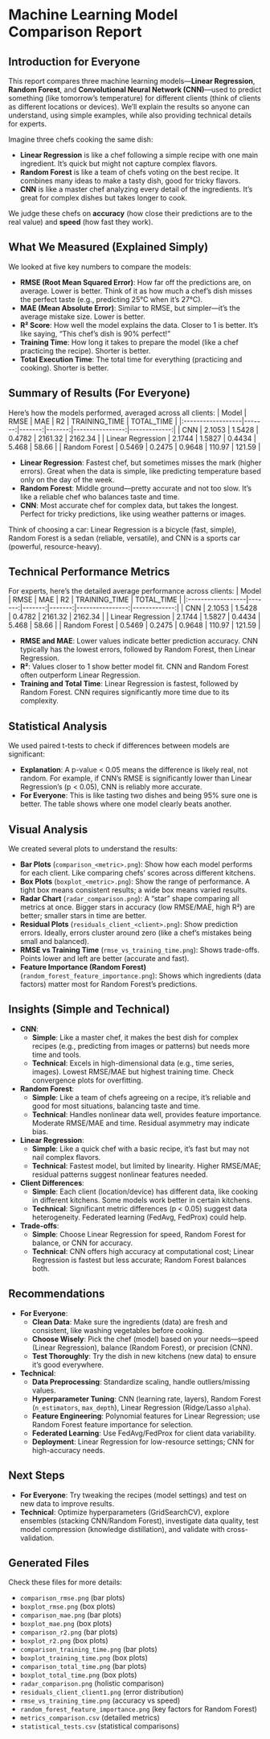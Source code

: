 # Machine Learning Model Comparison Report

## Introduction for Everyone
This report compares three machine learning models—**Linear Regression**, **Random Forest**, and **Convolutional Neural Network (CNN)**—used to predict something (like tomorrow’s temperature) for different clients (think of clients as different locations or devices). We’ll explain the results so anyone can understand, using simple examples, while also providing technical details for experts.

Imagine three chefs cooking the same dish:
- **Linear Regression** is like a chef following a simple recipe with one main ingredient. It’s quick but might not capture complex flavors.
- **Random Forest** is like a team of chefs voting on the best recipe. It combines many ideas to make a tasty dish, good for tricky flavors.
- **CNN** is like a master chef analyzing every detail of the ingredients. It’s great for complex dishes but takes longer to cook.

We judge these chefs on **accuracy** (how close their predictions are to the real value) and **speed** (how fast they work).

## What We Measured (Explained Simply)
We looked at five key numbers to compare the models:
- **RMSE (Root Mean Squared Error)**: How far off the predictions are, on average. Lower is better. Think of it as how much a chef’s dish misses the perfect taste (e.g., predicting 25°C when it’s 27°C).
- **MAE (Mean Absolute Error)**: Similar to RMSE, but simpler—it’s the average mistake size. Lower is better.
- **R² Score**: How well the model explains the data. Closer to 1 is better. It’s like saying, “This chef’s dish is 90% perfect!”
- **Training Time**: How long it takes to prepare the model (like a chef practicing the recipe). Shorter is better.
- **Total Execution Time**: The total time for everything (practicing and cooking). Shorter is better.

## Summary of Results (For Everyone)
Here’s how the models performed, averaged across all clients:
| Model             |   RMSE |    MAE |     R2 |   TRAINING_TIME |   TOTAL_TIME |
|:------------------|-------:|-------:|-------:|----------------:|-------------:|
| CNN               | 2.1053 | 1.5428 | 0.4782 |        2161.32  |      2162.34 |
| Linear Regression | 2.1744 | 1.5827 | 0.4434 |           5.468 |        58.66 |
| Random Forest     | 0.5469 | 0.2475 | 0.9648 |         110.97  |       121.59 |

- **Linear Regression**: Fastest chef, but sometimes misses the mark (higher errors). Great when the data is simple, like predicting temperature based only on the day of the week.
- **Random Forest**: Middle ground—pretty accurate and not too slow. It’s like a reliable chef who balances taste and time.
- **CNN**: Most accurate chef for complex data, but takes the longest. Perfect for tricky predictions, like using weather patterns or images.

Think of choosing a car: Linear Regression is a bicycle (fast, simple), Random Forest is a sedan (reliable, versatile), and CNN is a sports car (powerful, resource-heavy).

## Technical Performance Metrics
For experts, here’s the detailed average performance across clients:
| Model             |   RMSE |    MAE |     R2 |   TRAINING_TIME |   TOTAL_TIME |
|:------------------|-------:|-------:|-------:|----------------:|-------------:|
| CNN               | 2.1053 | 1.5428 | 0.4782 |        2161.32  |      2162.34 |
| Linear Regression | 2.1744 | 1.5827 | 0.4434 |           5.468 |        58.66 |
| Random Forest     | 0.5469 | 0.2475 | 0.9648 |         110.97  |       121.59 |
- **RMSE and MAE**: Lower values indicate better prediction accuracy. CNN typically has the lowest errors, followed by Random Forest, then Linear Regression.
- **R²**: Values closer to 1 show better model fit. CNN and Random Forest often outperform Linear Regression.
- **Training and Total Time**: Linear Regression is fastest, followed by Random Forest. CNN requires significantly more time due to its complexity.

## Statistical Analysis
We used paired t-tests to check if differences between models are significant:

- **Explanation**: A p-value < 0.05 means the difference is likely real, not random. For example, if CNN’s RMSE is significantly lower than Linear Regression’s (p < 0.05), CNN is reliably more accurate.
- **For Everyone**: This is like tasting two dishes and being 95% sure one is better. The table shows where one model clearly beats another.

## Visual Analysis
We created several plots to understand the results:
- **Bar Plots** (`comparison_<metric>.png`): Show how each model performs for each client. Like comparing chefs’ scores across different kitchens.
- **Box Plots** (`boxplot_<metric>.png`): Show the range of performance. A tight box means consistent results; a wide box means varied results.
- **Radar Chart** (`radar_comparison.png`): A “star” shape comparing all metrics at once. Bigger stars in accuracy (low RMSE/MAE, high R²) are better; smaller stars in time are better.
- **Residual Plots** (`residuals_client_<client>.png`): Show prediction errors. Ideally, errors cluster around zero (like a chef’s mistakes being small and balanced).
- **RMSE vs Training Time** (`rmse_vs_training_time.png`): Shows trade-offs. Points lower and left are better (accurate and fast).
- **Feature Importance (Random Forest)** (`random_forest_feature_importance.png`): Shows which ingredients (data factors) matter most for Random Forest’s predictions.

## Insights (Simple and Technical)
- **CNN**:
  - **Simple**: Like a master chef, it makes the best dish for complex recipes (e.g., predicting from images or patterns) but needs more time and tools.
  - **Technical**: Excels in high-dimensional data (e.g., time series, images). Lowest RMSE/MAE but highest training time. Check convergence plots for overfitting.
- **Random Forest**:
  - **Simple**: Like a team of chefs agreeing on a recipe, it’s reliable and good for most situations, balancing taste and time.
  - **Technical**: Handles nonlinear data well, provides feature importance. Moderate RMSE/MAE and time. Residual asymmetry may indicate bias.
- **Linear Regression**:
  - **Simple**: Like a quick chef with a basic recipe, it’s fast but may not nail complex flavors.
  - **Technical**: Fastest model, but limited by linearity. Higher RMSE/MAE; residual patterns suggest nonlinear features needed.
- **Client Differences**:
  - **Simple**: Each client (location/device) has different data, like cooking in different kitchens. Some models work better in certain kitchens.
  - **Technical**: Significant metric differences (p < 0.05) suggest data heterogeneity. Federated learning (FedAvg, FedProx) could help.
- **Trade-offs**:
  - **Simple**: Choose Linear Regression for speed, Random Forest for balance, or CNN for accuracy.
  - **Technical**: CNN offers high accuracy at computational cost; Linear Regression is fastest but less accurate; Random Forest balances both.

## Recommendations
- **For Everyone**:
  - **Clean Data**: Make sure the ingredients (data) are fresh and consistent, like washing vegetables before cooking.
  - **Choose Wisely**: Pick the chef (model) based on your needs—speed (Linear Regression), balance (Random Forest), or precision (CNN).
  - **Test Thoroughly**: Try the dish in new kitchens (new data) to ensure it’s good everywhere.
- **Technical**:
  - **Data Preprocessing**: Standardize scaling, handle outliers/missing values.
  - **Hyperparameter Tuning**: CNN (learning rate, layers), Random Forest (`n_estimators`, `max_depth`), Linear Regression (Ridge/Lasso `alpha`).
  - **Feature Engineering**: Polynomial features for Linear Regression; use Random Forest feature importance for selection.
  - **Federated Learning**: Use FedAvg/FedProx for client data variability.
  - **Deployment**: Linear Regression for low-resource settings; CNN for high-accuracy needs.

## Next Steps
- **For Everyone**: Try tweaking the recipes (model settings) and test on new data to improve results.
- **Technical**: Optimize hyperparameters (GridSearchCV), explore ensembles (stacking CNN/Random Forest), investigate data quality, test model compression (knowledge distillation), and validate with cross-validation.

## Generated Files
Check these files for more details:
- `comparison_rmse.png` (bar plots)
- `boxplot_rmse.png` (box plots)
- `comparison_mae.png` (bar plots)
- `boxplot_mae.png` (box plots)
- `comparison_r2.png` (bar plots)
- `boxplot_r2.png` (box plots)
- `comparison_training_time.png` (bar plots)
- `boxplot_training_time.png` (box plots)
- `comparison_total_time.png` (bar plots)
- `boxplot_total_time.png` (box plots)
- `radar_comparison.png` (holistic comparison)
- `residuals_client_client1.png` (error distribution)
- `rmse_vs_training_time.png` (accuracy vs speed)
- `random_forest_feature_importance.png` (key factors for Random Forest)
- `metrics_comparison.csv` (detailed metrics)
- `statistical_tests.csv` (statistical comparisons)

